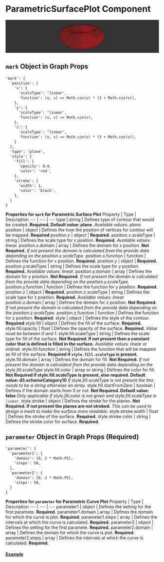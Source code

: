 # ParametricSurfacePlot Component

![ParametricSurfacePlot](../imgs/ParametricSurfacePlot.png)

## `mark` Object in Graph Props
```
'mark': {
  'position': {
    'x': {
      'scaleType': 'linear',
      'function': (u, v) => Math.cos(u) * (3 + Math.cos(v)),
    },
    'y': {
      'scaleType': 'linear',
      'function': (u, v) => Math.sin(v),
    },
    'z': {
      'scaleType': 'linear',
      'function': (u, v) => Math.sin(u) * (3 + Math.cos(v)),
    }
  },
  'type': 'plane',
  'style': {
    'fill': {
      'opacity': 0.4,
      'color': 'red',
    },
    'stroke': {
      'width': 1,
      'color': 'black',
    },
  }
}
```

__Properties for `mark` for Parametric Surface Plot__
Property | Type | Description
--- | --- | ---
type | string | Defines type of contour that would be created. __Required. Default value: plane__. _Available values: plane._
position | object | Defines the how the position of vertices for contour will be mapped. __Required__
position.x | object | __Required.__
position.x.scaleType | string | Defines the scale type for x position. __Required.__ _Available values: linear._
position.x.domain | array | Defines the domain for x position. __Not Required.__ _If not present the domain is calculated from the provide data depending on the position.x.scaleType._
position.x.function | function | Defines the function for x position. __Required.__
position.y | object | __Required.__
position.y.scaleType | string | Defines the scale type for y position. __Required.__ _Available values: linear._
position.y.domain | array | Defines the domain for y position. __Not Required.__ _If not present the domain is calculated from the provide data depending on the position.y.scaleType._
position.y.function | function | Defines the function for y position. __Required.__
position.z | object | __Required.__
position.z.scaleType | string | Defines the scale type for z position. __Required.__ _Available values: linear._
position.z.domain | array | Defines the domain for z position. __Not Required.__ _If not present the domain is calculated from the provide data depending on the position.z.scaleType._
position.z.function | function | Defines the function for z position. __Required.__
style | object | Defines the style of the contour. __Required__
style.fill | object | Defines the fill of the surface. __Required.__
style.fill.opacity | float | Defines the opacity of the surface. __Required.__ _Value must be between 0 and 1._
style.fill.scaleType | string | Defines the scale type for fill of the surface. __Not Required. If not present then a constant color that is defined is filled in the surface.__ _Available values: linear or ordinal._
style.fill.function | string | Defines the function that will be mapped as fill of the surface. __Required if `style.fill.scaleType` is present.__
style.fill.domain | array | Defines the domain for fill. __Not Required.__ _If not present the domain is calculated from the provide data depending on the style.fill.scaleType_
style.fill.color | array or string | Defines the color for fill. __Not Required if style.fill.scaleType is present, else required. Default value: d3.schemeCategory10__ _If style.fill.scaleType is not present the this needs to be a string otherwise an array._
style.fill.startFromZero | boolean | Defines if the domain starts from 0 or not. __Not Required. Default value: false__ _Only applicable if style.fill.color is not given and style.fill.scaleType is `linear`._
style.stroke | object | Defines the stroke for the planes. __Not Required. If not present the planes are not stroked.__ _This can be used to design a mesh to make the surface more readable._
style.stroke.width | float | Defines the stroke of the surface.  __Required.__
style.stroke.color | string | Defines the stroke color for  surface. __Required.__


## `parameter` Object in Graph Props (Required)
```
'parameter': {
  'parameter1': {
    'domain': [0, 2 * Math.PI],
    'steps': 50,
  },
  'parameter2': {
    'domain': [0, 2 * Math.PI],
    'steps': 50,
  }
}
```

__Properties for `parameter` for Parametric Curve Plot__
Property | Type | Description
--- | --- | ---
parameter1 | object | Defines the setting for the first paramete. __Required.__
parameter1.domain | array | Defines the domain for which the curve is plot. __Required.__
parameter1.steps | array | Defines the intervals at which the curve is calculated. __Required.__
parameter2 | object | Defines the setting for the first paramete. __Required.__
parameter2.domain | array | Defines the domain for which the curve is plot. __Required.__
parameter2.steps | array | Defines the intervals at which the curve is calculated. __Required.__

#### [Example](../examples/ParametricSurfacePlot.js)